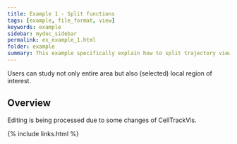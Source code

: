 ```yaml
---
title: Example 1 - Split functions
tags: [example, file_format, view]
keywords: example
sidebar: mydoc_sidebar
permalink: ex_example_1.html
folder: example
summary: This example specifically explain how to split trajectory view in a proper way.
---
```


Users can study not only entire area but also (selected) local region of interest. 

## Overview

Editing is being processed due to some changes of CellTrackVis.

{% include links.html %}